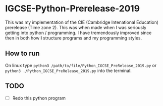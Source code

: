 # IGCSE-Python-Prerelease-2019
This was my implementation of the CIE (Cambridge Intenational Education) prerelease (Time zone 2). This was when made when I was seriously getting into python / programming. I have tremendously improved since then in both how I structure programs and my programming styles.

## How to run
On linux type `python3 /path/to/file/Python_IGCSE_PreRelease_2019.py` or `python3 ./Python_IGCSE_PreRelease_2019.py` into the terminal.

## TODO
- [ ] Redo this python program